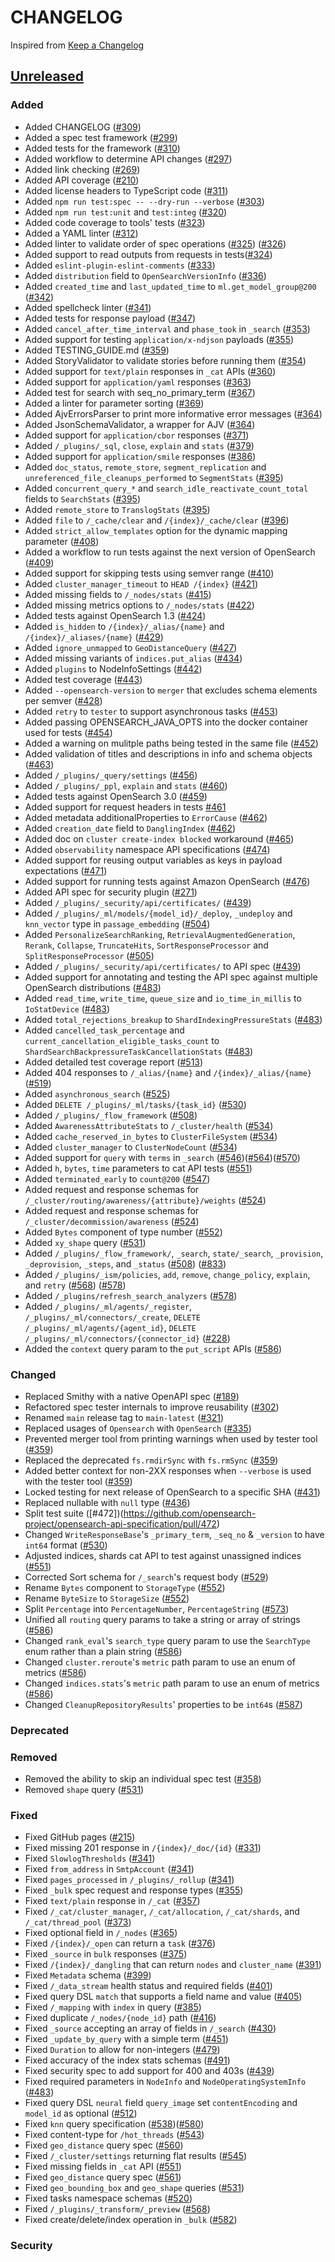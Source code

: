 # CHANGELOG

Inspired from [Keep a Changelog](https://keepachangelog.com/en/1.0.0/)

## [Unreleased]

### Added

- Added CHANGELOG ([#309](https://github.com/opensearch-project/opensearch-api-specification/pull/309))
- Added a spec test framework ([#299](https://github.com/opensearch-project/opensearch-api-specification/pull/299))
- Added tests for the framework ([#310](https://github.com/opensearch-project/opensearch-api-specification/pull/310))
- Added workflow to determine API changes ([#297](https://github.com/opensearch-project/opensearch-api-specification/pull/297))
- Added link checking ([#269](https://github.com/opensearch-project/opensearch-api-specification/pull/269))
- Added API coverage ([#210](https://github.com/opensearch-project/opensearch-api-specification/pull/210))
- Added license headers to TypeScript code ([#311](https://github.com/opensearch-project/opensearch-api-specification/pull/311))
- Added `npm run test:spec -- --dry-run --verbose` ([#303](https://github.com/opensearch-project/opensearch-api-specification/pull/303))
- Added `npm run test:unit` and `test:integ` ([#320](https://github.com/opensearch-project/opensearch-api-specification/pull/320))
- Added code coverage to tools' tests ([#323](https://github.com/opensearch-project/opensearch-api-specification/pull/323))
- Added a YAML linter ([#312](https://github.com/opensearch-project/opensearch-api-specification/pull/312))
- Added linter to validate order of spec operations ([#325](https://github.com/opensearch-project/opensearch-api-specification/pull/326)) ([#326](https://github.com/opensearch-project/opensearch-api-specification/pull/326))
- Added support to read outputs from requests in tests([#324](https://github.com/opensearch-project/opensearch-api-specification/pull/324))
- Added `eslint-plugin-eslint-comments` ([#333](https://github.com/opensearch-project/opensearch-api-specification/pull/333))
- Added `distribution` field to `OpenSearchVersionInfo` ([#336](https://github.com/opensearch-project/opensearch-api-specification/pull/336)) 
- Added `created_time` and `last_updated_time` to `ml.get_model_group@200` ([#342](https://github.com/opensearch-project/opensearch-api-specification/pull/342))
- Added spellcheck linter ([#341](https://github.com/opensearch-project/opensearch-api-specification/pull/341))
- Added tests for response payload ([#347](https://github.com/opensearch-project/opensearch-api-specification/pull/347))
- Added `cancel_after_time_interval` and `phase_took` in `_search` ([#353](https://github.com/opensearch-project/opensearch-api-specification/pull/353))
- Added support for testing `application/x-ndjson` payloads ([#355](https://github.com/opensearch-project/opensearch-api-specification/pull/355))
- Added TESTING_GUIDE.md ([#359](https://github.com/opensearch-project/opensearch-api-specification/pull/359))
- Added StoryValidator to validate stories before running them ([#354](https://github.com/opensearch-project/opensearch-api-specification/issues/354))
- Added support for `text/plain` responses in `_cat` APIs ([#360](https://github.com/opensearch-project/opensearch-api-specification/pull/360))
- Added support for `application/yaml` responses ([#363](https://github.com/opensearch-project/opensearch-api-specification/pull/363))
- Added test for search with seq_no_primary_term ([#367](https://github.com/opensearch-project/opensearch-api-specification/pull/367))
- Added a linter for parameter sorting ([#369](https://github.com/opensearch-project/opensearch-api-specification/pull/369))
- Added AjvErrorsParser to print more informative error messages ([#364](https://github.com/opensearch-project/opensearch-api-specification/issues/364))
- Added JsonSchemaValidator, a wrapper for AJV ([#364](https://github.com/opensearch-project/opensearch-api-specification/issues/364))
- Added support for `application/cbor` responses ([#371](https://github.com/opensearch-project/opensearch-api-specification/pull/371))
- Added `/_plugins/_sql`, `close`, `explain` and `stats` ([#379](https://github.com/opensearch-project/opensearch-api-specification/pull/379))
- Added support for `application/smile` responses ([#386](https://github.com/opensearch-project/opensearch-api-specification/pull/386))
- Added `doc_status`, `remote_store`, `segment_replication` and `unreferenced_file_cleanups_performed` to `SegmentStats` ([#395](https://github.com/opensearch-project/opensearch-api-specification/pull/395))
- Added `concurrent_query_*` and `search_idle_reactivate_count_total` fields to `SearchStats` ([#395](https://github.com/opensearch-project/opensearch-api-specification/pull/395))
- Added `remote_store` to `TranslogStats` ([#395](https://github.com/opensearch-project/opensearch-api-specification/pull/395))
- Added `file` to `/_cache/clear` and `/{index}/_cache/clear` ([#396](https://github.com/opensearch-project/opensearch-api-specification/pull/396))
- Added `strict_allow_templates` option for the dynamic mapping parameter ([#408](https://github.com/opensearch-project/opensearch-api-specification/pull/408))
- Added a workflow to run tests against the next version of OpenSearch ([#409](https://github.com/opensearch-project/opensearch-api-specification/pull/409))
- Added support for skipping tests using semver range ([#410](https://github.com/opensearch-project/opensearch-api-specification/pull/410))
- Added `cluster_manager_timeout` to `HEAD /{index}` ([#421](https://github.com/opensearch-project/opensearch-api-specification/pull/421))
- Added missing fields to `/_nodes/stats` ([#415](https://github.com/opensearch-project/opensearch-api-specification/pull/415))
- Added missing metrics options to `/_nodes/stats` ([#422](https://github.com/opensearch-project/opensearch-api-specification/pull/422))
- Added tests against OpenSearch 1.3 ([#424](https://github.com/opensearch-project/opensearch-api-specification/pull/424))
- Added `is_hidden` to `/{index}/_alias/{name}` and `/{index}/_aliases/{name}` ([#429](https://github.com/opensearch-project/opensearch-api-specification/pull/429))
- Added `ignore_unmapped` to `GeoDistanceQuery` ([#427](https://github.com/opensearch-project/opensearch-api-specification/pull/427))
- Added missing variants of `indices.put_alias` ([#434](https://github.com/opensearch-project/opensearch-api-specification/pull/434)) 
- Added `plugins` to NodeInfoSettings ([#442](https://github.com/opensearch-project/opensearch-api-specification/pull/442)) 
- Added test coverage ([#443](https://github.com/opensearch-project/opensearch-api-specification/pull/443))
- Added `--opensearch-version` to `merger` that excludes schema elements per semver ([#428](https://github.com/opensearch-project/opensearch-api-specification/pull/428))
- Added `retry` to `tester` to support asynchronous tasks ([#453](https://github.com/opensearch-project/opensearch-api-specification/pull/453))
- Added passing OPENSEARCH_JAVA_OPTS into the docker container used for tests ([#454](https://github.com/opensearch-project/opensearch-api-specification/pull/454))
- Added a warning on mulitple paths being tested in the same file ([#452](https://github.com/opensearch-project/opensearch-api-specification/pull/452))
- Added validation of titles and descriptions in info and schema objects ([#463](https://github.com/opensearch-project/opensearch-api-specification/pull/463))
- Added `/_plugins/_query/settings` ([#456](https://github.com/opensearch-project/opensearch-api-specification/pull/456))
- Added `/_plugins/_ppl`, `explain` and `stats` ([#460](https://github.com/opensearch-project/opensearch-api-specification/pull/460))
- Added tests against OpenSearch 3.0 ([#459](https://github.com/opensearch-project/opensearch-api-specification/pull/459))
- Added support for request headers in tests [#461](https://github.com/opensearch-project/opensearch-api-specification/pull/461)
- Added metadata additionalProperties to `ErrorCause` ([#462](https://github.com/opensearch-project/opensearch-api-specification/pull/462))
- Added `creation_date` field to `DanglingIndex` ([#462](https://github.com/opensearch-project/opensearch-api-specification/pull/462))
- Added doc on `cluster create-index blocked` workaround ([#465](https://github.com/opensearch-project/opensearch-api-specification/pull/465))
- Added `observability` namespace API specifications ([#474](https://github.com/opensearch-project/opensearch-api-specification/pull/474))
- Added support for reusing output variables as keys in payload expectations ([#471](https://github.com/opensearch-project/opensearch-api-specification/pull/471))
- Added support for running tests against Amazon OpenSearch ([#476](https://github.com/opensearch-project/opensearch-api-specification/pull/476))
- Added API spec for security plugin  ([#271](https://github.com/opensearch-project/opensearch-api-specification/pull/271))
- Added `/_plugins/_security/api/certificates/` ([#439](https://github.com/opensearch-project/opensearch-api-specification/pull/439))
- Added `/_plugins/_ml/models/{model_id}/_deploy`, `_undeploy` and `knn_vector` type in `passage_embedding` ([#504](https://github.com/opensearch-project/opensearch-api-specification/pull/504))
- Added `PersonalizeSearchRanking`, `RetrievalAugmentedGeneration`, `Rerank`, `Collapse`, `TruncateHits`, `SortResponseProcessor` and `SplitResponseProcessor` ([#505](https://github.com/opensearch-project/opensearch-api-specification/pull/505))
- Added `/_plugins/_security/api/certificates/` to API spec  ([#439](https://github.com/opensearch-project/opensearch-api-specification/pull/439))
- Added support for annotating and testing the API spec against multiple OpenSearch distributions ([#483](https://github.com/opensearch-project/opensearch-api-specification/pull/483))
- Added `read_time`, `write_time`, `queue_size` and `io_time_in_millis` to `IoStatDevice` ([#483](https://github.com/opensearch-project/opensearch-api-specification/pull/483))
- Added `total_rejections_breakup` to `ShardIndexingPressureStats` ([#483](https://github.com/opensearch-project/opensearch-api-specification/pull/483))
- Added `cancelled_task_percentage` and `current_cancellation_eligible_tasks_count` to `ShardSearchBackpressureTaskCancellationStats` ([#483](https://github.com/opensearch-project/opensearch-api-specification/pull/483))
- Added detailed test coverage report ([#513](https://github.com/opensearch-project/opensearch-api-specification/pull/513))
- Added 404 responses to `/_alias/{name}` and `/{index}/_alias/{name}` ([#519](https://github.com/opensearch-project/opensearch-api-specification/pull/519))
- Added `asynchronous_search` ([#525](https://github.com/opensearch-project/opensearch-api-specification/pull/525))
- Added `DELETE /_plugins/_ml/tasks/{task_id}` ([#530](https://github.com/opensearch-project/opensearch-api-specification/pull/530))
- Added `/_plugins/_flow_framework` ([#508](https://github.com/opensearch-project/opensearch-api-specification/issues/508))
- Added `AwarenessAttributeStats` to `/_cluster/health` ([#534](https://github.com/opensearch-project/opensearch-api-specification/pull/534))
- Added `cache_reserved_in_bytes` to `ClusterFileSystem` ([#534](https://github.com/opensearch-project/opensearch-api-specification/pull/534))
- Added `cluster_manager` to `ClusterNodeCount` ([#534](https://github.com/opensearch-project/opensearch-api-specification/pull/534))
- Added support for `query` with `terms` in `_search` ([#546](https://github.com/opensearch-project/opensearch-api-specification/pull/546))([#564](https://github.com/opensearch-project/opensearch-api-specification/pull/564))([#570](https://github.com/opensearch-project/opensearch-api-specification/pull/570))
- Added `h`, `bytes`, `time` parameters to cat API tests ([#551](https://github.com/opensearch-project/opensearch-api-specification/pull/551))
- Added `terminated_early` to `count@200` ([#547](https://github.com/opensearch-project/opensearch-api-specification/pull/547))
- Added request and response schemas for `/_cluster/routing/awareness/{attribute}/weights` ([#524](https://github.com/opensearch-project/opensearch-api-specification/pull/524))
- Added request and response schemas for `/_cluster/decommission/awareness` ([#524](https://github.com/opensearch-project/opensearch-api-specification/pull/524))
- Added `Bytes` component of type number ([#552](https://github.com/opensearch-project/opensearch-api-specification/pull/552))
- Added `xy_shape` query ([#531](https://github.com/opensearch-project/opensearch-api-specification/pull/531))
- Added `/_plugins/_flow_framework/`, `_search`, `state/_search`, `_provision`, `_deprovision`, `_steps`, and `_status` ([#508](https://github.com/opensearch-project/opensearch-api-specification/issues/508)) ([#833](https://github.com/opensearch-project/flow-framework/issues/833))
- Added `/_plugins/_ism/policies`, `add`, `remove`, `change_policy`, `explain`, and `retry` ([#568](https://github.com/opensearch-project/opensearch-api-specification/pull/568)) ([#578](https://github.com/opensearch-project/opensearch-api-specification/pull/578))
- Added `/_plugins/refresh_search_analyzers` ([#578](https://github.com/opensearch-project/opensearch-api-specification/pull/578))
- Added `/_plugins/_ml/agents/_register`, `/_plugins/_ml/connectors/_create`, `DELETE /_plugins/_ml/agents/{agent_id}`, `DELETE /_plugins/_ml/connectors/{connector_id}` ([#228](https://github.com/opensearch-project/opensearch-api-specification/issues/228))
- Added the `context` query param to the `put_script` APIs ([#586](https://github.com/opensearch-project/opensearch-api-specification/pull/586))

### Changed

- Replaced Smithy with a native OpenAPI spec ([#189](https://github.com/opensearch-project/opensearch-api-specification/issues/189))
- Refactored spec tester internals to improve reusability ([#302](https://github.com/opensearch-project/opensearch-api-specification/pull/302))
- Renamed `main` release tag to `main-latest` ([#321](https://github.com/opensearch-project/opensearch-api-specification/pull/321))
- Replaced usages of `Opensearch` with `OpenSearch` ([#335](https://github.com/opensearch-project/opensearch-api-specification/pull/335))
- Prevented merger tool from printing warnings when used by tester tool ([#359](https://github.com/opensearch-project/opensearch-api-specification/pull/359))
- Replaced the deprecated `fs.rmdirSync` with `fs.rmSync` ([#359](https://github.com/opensearch-project/opensearch-api-specification/pull/359))
- Added better context for non-2XX responses when `--verbose` is used with the tester tool ([#359](https://github.com/opensearch-project/opensearch-api-specification/pull/359))
- Locked testing for next release of OpenSearch to a specific SHA ([#431](https://github.com/opensearch-project/opensearch-api-specification/pull/431))
- Replaced nullable with `null` type ([#436](https://github.com/opensearch-project/opensearch-api-specification/pull/436))
- Split test suite ([#472])(https://github.com/opensearch-project/opensearch-api-specification/pull/472)
- Changed `WriteResponseBase`'s `_primary_term`, `_seq_no` & `_version` to have `int64` format ([#530](https://github.com/opensearch-project/opensearch-api-specification/pull/530))
- Adjusted indices, shards cat API to test against unassigned indices ([#551](https://github.com/opensearch-project/opensearch-api-specification/pull/551))
- Corrected Sort schema for `/_search`'s request body ([#529](https://github.com/opensearch-project/opensearch-api-specification/issues/529))
- Rename `Bytes` component to `StorageType` ([#552](https://github.com/opensearch-project/opensearch-api-specification/pull/552))
- Rename `ByteSize` to `StorageSize` ([#552](https://github.com/opensearch-project/opensearch-api-specification/pull/552))
- Split `Percentage` into `PercentageNumber`, `PercentageString` ([#573](https://github.com/opensearch-project/opensearch-api-specification/pull/573))
- Unified all `routing` query params to take a string or array of strings ([#586](https://github.com/opensearch-project/opensearch-api-specification/pull/586))
- Changed `rank_eval`'s `search_type` query param to use the `SearchType` enum rather than a plain string ([#586](https://github.com/opensearch-project/opensearch-api-specification/pull/586))
- Changed `cluster.reroute`'s `metric` path param to use an enum of metrics ([#586](https://github.com/opensearch-project/opensearch-api-specification/pull/586))
- Changed `indices.stats`'s `metric` path param to use an enum of metrics ([#586](https://github.com/opensearch-project/opensearch-api-specification/pull/586))
- Changed `CleanupRepositoryResults`' properties to be `int64`s ([#587](https://github.com/opensearch-project/opensearch-api-specification/pull/587))

### Deprecated

### Removed

- Removed the ability to skip an individual spec test ([#358](https://github.com/opensearch-project/opensearch-api-specification/pull/358))
- Removed `shape` query ([#531](https://github.com/opensearch-project/opensearch-api-specification/pull/531))
 
### Fixed

- Fixed GitHub pages ([#215](https://github.com/opensearch-project/opensearch-api-specification/pull/215))
- Fixed missing 201 response in `/{index}/_doc/{id}` ([#331](https://github.com/opensearch-project/opensearch-api-specification/pull/331))
- Fixed `SlowlogThresholds` ([#341](https://github.com/opensearch-project/opensearch-api-specification/pull/341))
- Fixed `from_address` in `SmtpAccount` ([#341](https://github.com/opensearch-project/opensearch-api-specification/pull/341))
- Fixed `pages_processed` in `/_plugins/_rollup` ([#341](https://github.com/opensearch-project/opensearch-api-specification/pull/341))
- Fixed `_bulk` spec request and response types ([#355](https://github.com/opensearch-project/opensearch-api-specification/pull/355))
- Fixed `text/plain` response in `/_cat` ([#357](https://github.com/opensearch-project/opensearch-api-specification/pull/357))
- Fixed `/_cat/cluster_manager`, `/_cat/allocation`, `/_cat/shards`, and `/_cat/thread_pool` ([#373](https://github.com/opensearch-project/opensearch-api-specification/pull/373))
- Fixed optional field in `/_nodes` ([#365](https://github.com/opensearch-project/opensearch-api-specification/pull/365))
- Fixed `/{index}/_open` can return a `task` ([#376](https://github.com/opensearch-project/opensearch-api-specification/pull/376))
- Fixed `_source` in `bulk` responses ([#375](https://github.com/opensearch-project/opensearch-api-specification/pull/375))
- Fixed `/{index}/_dangling` that can return `nodes` and `cluster_name` ([#391](https://github.com/opensearch-project/opensearch-api-specification/pull/391))
- Fixed `Metadata` schema ([#399](https://github.com/opensearch-project/opensearch-api-specification/pull/399))
- Fixed `/_data_stream` health status and required fields ([#401](https://github.com/opensearch-project/opensearch-api-specification/pull/401))
- Fixed query DSL `match` that supports a field name and value ([#405](https://github.com/opensearch-project/opensearch-api-specification/pull/405)) 
- Fixed `/_mapping` with `index` in query ([#385](https://github.com/opensearch-project/opensearch-api-specification/pull/385))
- Fixed duplicate `/_nodes/{node_id}` path ([#416](https://github.com/opensearch-project/opensearch-api-specification/pull/416))
- Fixed `_source` accepting an array of fields in `/_search` ([#430](https://github.com/opensearch-project/opensearch-api-specification/pull/430))
- Fixed `_update_by_query` with a simple term ([#451](https://github.com/opensearch-project/opensearch-api-specification/pull/451))
- Fixed `Duration` to allow for non-integers ([#479](https://github.com/opensearch-project/opensearch-api-specification/pull/479))
- Fixed accuracy of the index stats schemas ([#491](https://github.com/opensearch-project/opensearch-api-specification/pull/491))
- Fixed security spec to add support for 400 and 403s ([#439](https://github.com/opensearch-project/opensearch-api-specification/pull/439))
- Fixed required parameters in `NodeInfo` and `NodeOperatingSystemInfo` ([#483](https://github.com/opensearch-project/opensearch-api-specification/pull/483))
- Fixed query DSL `neural` field `query_image` set `contentEncoding` and `model_id` as optional ([#512](https://github.com/opensearch-project/opensearch-api-specification/pull/512))
- Fixed `knn` query specification ([#538](https://github.com/opensearch-project/opensearch-api-specification/pull/538))([#580](https://github.com/opensearch-project/opensearch-api-specification/pull/580))
- Fixed content-type for `/hot_threads` ([#543](https://github.com/opensearch-project/opensearch-api-specification/pull/543))
- Fixed `geo_distance` query spec ([#560](https://github.com/opensearch-project/opensearch-api-specification/pull/560))
- Fixed `/_cluster/settings` returning flat results ([#545](https://github.com/opensearch-project/opensearch-api-specification/pull/545))
- Fixed missing fields in `_cat` API ([#551](https://github.com/opensearch-project/opensearch-api-specification/pull/551))
- Fixed `geo_distance` query spec ([#561](https://github.com/opensearch-project/opensearch-api-specification/pull/561))
- Fixed `geo_bounding_box` and `geo_shape` queries ([#531](https://github.com/opensearch-project/opensearch-api-specification/pull/531))
- Fixed tasks namespace schemas ([#520](https://github.com/opensearch-project/opensearch-api-specification/pull/520))
- Fixed `/_plugins/_transform/_preview` ([#568](https://github.com/opensearch-project/opensearch-api-specification/pull/568))
- Fixed create/delete/index operation in `_bulk` ([#582](https://github.com/opensearch-project/opensearch-api-specification/pull/582))

### Security

[Unreleased]: https://github.com/opensearch-project/opensearch-api-specification/commits/main/
